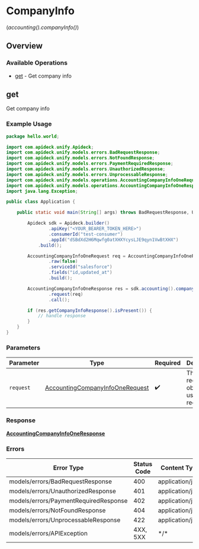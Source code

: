 # CompanyInfo
(*accounting().companyInfo()*)

## Overview

### Available Operations

* [get](#get) - Get company info

## get

Get company info

### Example Usage

```java
package hello.world;

import com.apideck.unify.Apideck;
import com.apideck.unify.models.errors.BadRequestResponse;
import com.apideck.unify.models.errors.NotFoundResponse;
import com.apideck.unify.models.errors.PaymentRequiredResponse;
import com.apideck.unify.models.errors.UnauthorizedResponse;
import com.apideck.unify.models.errors.UnprocessableResponse;
import com.apideck.unify.models.operations.AccountingCompanyInfoOneRequest;
import com.apideck.unify.models.operations.AccountingCompanyInfoOneResponse;
import java.lang.Exception;

public class Application {

    public static void main(String[] args) throws BadRequestResponse, UnauthorizedResponse, PaymentRequiredResponse, NotFoundResponse, UnprocessableResponse, Exception {

        Apideck sdk = Apideck.builder()
                .apiKey("<YOUR_BEARER_TOKEN_HERE>")
                .consumerId("test-consumer")
                .appId("dSBdXd2H6Mqwfg0atXHXYcysLJE9qyn1VwBtXHX")
            .build();

        AccountingCompanyInfoOneRequest req = AccountingCompanyInfoOneRequest.builder()
                .raw(false)
                .serviceId("salesforce")
                .fields("id,updated_at")
                .build();

        AccountingCompanyInfoOneResponse res = sdk.accounting().companyInfo().get()
                .request(req)
                .call();

        if (res.getCompanyInfoResponse().isPresent()) {
            // handle response
        }
    }
}
```

### Parameters

| Parameter                                                                                     | Type                                                                                          | Required                                                                                      | Description                                                                                   |
| --------------------------------------------------------------------------------------------- | --------------------------------------------------------------------------------------------- | --------------------------------------------------------------------------------------------- | --------------------------------------------------------------------------------------------- |
| `request`                                                                                     | [AccountingCompanyInfoOneRequest](../../models/operations/AccountingCompanyInfoOneRequest.md) | :heavy_check_mark:                                                                            | The request object to use for the request.                                                    |

### Response

**[AccountingCompanyInfoOneResponse](../../models/operations/AccountingCompanyInfoOneResponse.md)**

### Errors

| Error Type                            | Status Code                           | Content Type                          |
| ------------------------------------- | ------------------------------------- | ------------------------------------- |
| models/errors/BadRequestResponse      | 400                                   | application/json                      |
| models/errors/UnauthorizedResponse    | 401                                   | application/json                      |
| models/errors/PaymentRequiredResponse | 402                                   | application/json                      |
| models/errors/NotFoundResponse        | 404                                   | application/json                      |
| models/errors/UnprocessableResponse   | 422                                   | application/json                      |
| models/errors/APIException            | 4XX, 5XX                              | \*/\*                                 |